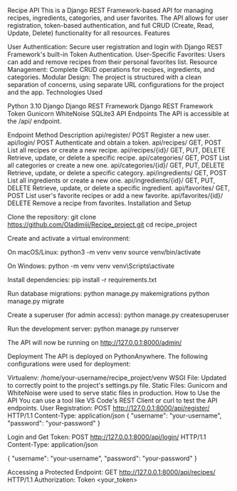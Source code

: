 Recipe API This is a Django REST Framework-based API for managing recipes, ingredients, categories, and user favorites. The API allows for user registration, token-based authentication, and full CRUD (Create, Read, Update, Delete) functionality for all resources. Features

User Authentication: Secure user registration and login with Django REST Framework's built-in Token Authentication.
User-Specific Favorites: Users can add and remove recipes from their personal favorites list.
Resource Management: Complete CRUD operations for recipes, ingredients, and categories.
Modular Design: The project is structured with a clean separation of concerns, using separate URL configurations for the project and the app.
Technologies Used

Python 3.10
Django
Django REST Framework
Django REST Framework Token
Gunicorn
WhiteNoise
SQLite3
API Endpoints The API is accessible at the /api/ endpoint.

Endpoint	Method	Description
api/register/	POST	Register a new user.
api/login/	POST	Authenticate and obtain a token.
api/recipes/	GET, POST	List all recipes or create a new recipe.
api/recipes/{id}/	GET, PUT, DELETE	Retrieve, update, or delete a specific recipe.
api/categories/	GET, POST	List all categories or create a new one.
api/categories/{id}/	GET, PUT, DELETE	Retrieve, update, or delete a specific category.
api/ingredients/	GET, POST	List all ingredients or create a new one.
api/ingredients/{id}/	GET, PUT, DELETE	Retrieve, update, or delete a specific ingredient.
api/favorites/	GET, POST	List user's favorite recipes or add a new favorite.
api/favorites/{id}/	DELETE	Remove a recipe from favorites.
Installation and Setup

Clone the repository: git clone https://github.com/Oladimiji/Recipe_project.git cd recipe_project

Create and activate a virtual environment:

On macOS/Linux:
python3 -m venv venv source venv/bin/activate

On Windows:
python -m venv venv venv\Scripts\activate

Install dependencies: pip install -r requirements.txt

Run database migrations: python manage.py makemigrations python manage.py migrate

Create a superuser (for admin access): python manage.py createsuperuser

Run the development server: python manage.py runserver

The API will now be running on http://127.0.0.1:8000/admin/

Deployment The API is deployed on PythonAnywhere. The following configurations were used for deployment:

Virtualenv: /home/your-username/recipe_project/venv
WSGI File: Updated to correctly point to the project's settings.py file.
Static Files: Gunicorn and WhiteNoise were used to serve static files in production. How to Use the API You can use a tool like VS Code's REST Client or curl to test the API endpoints. User Registration: POST http://127.0.0.1:8000/api/register/ HTTP/1.1 Content-Type: application/json
{ "username": "your-username", "password": "your-password" }

Login and Get Token: POST http://127.0.0.1:8000/api/login/ HTTP/1.1 Content-Type: application/json

{ "username": "your-username", "password": "your-password" }

Accessing a Protected Endpoint: GET http://127.0.0.1:8000/api/recipes/ HTTP/1.1 Authorization: Token <your_token>